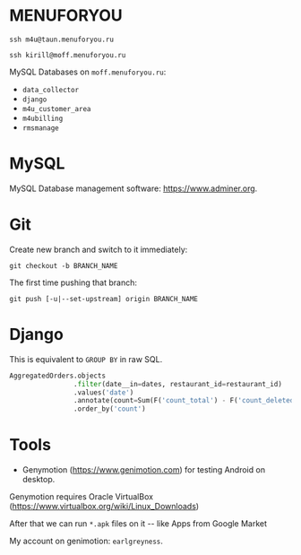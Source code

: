 
# MENUFORYOU

    ssh m4u@taun.menuforyou.ru

    ssh kirill@moff.menuforyou.ru


MySQL Databases on `moff.menuforyou.ru`:

* `data_collector`
* `django`
* `m4u_customer_area`
* `m4ubilling`
* `rmsmanage`



# MySQL

MySQL Database management software: https://www.adminer.org.


# Git

Create new branch and switch to it immediately:

    git checkout -b BRANCH_NAME

The first time pushing that branch:

    git push [-u|--set-upstream] origin BRANCH_NAME

# Django

This is equivalent to `GROUP BY` in raw SQL.

```python
AggregatedOrders.objects
                .filter(date__in=dates, restaurant_id=restaurant_id)
                .values('date')
                .annotate(count=Sum(F('count_total') - F('count_deleted')))
                .order_by('count')
```

# Tools

* Genymotion (https://www.genimotion.com) for testing Android on desktop.

Genymotion requires Oracle VirtualBox (https://www.virtualbox.org/wiki/Linux_Downloads)

After that we can run `*.apk` files on it -- like Apps from Google Market

My account on genimotion: `earlgreyness`.
